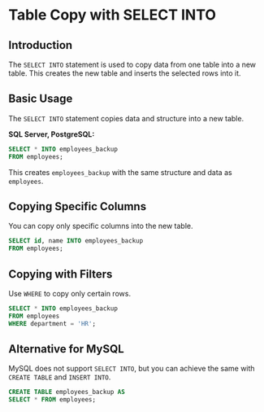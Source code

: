 # Table Copy with SELECT INTO

## Introduction
The `SELECT INTO` statement is used to copy data from one table into a new table. This creates the new table and inserts the selected rows into it.

## Basic Usage
The `SELECT INTO` statement copies data and structure into a new table.

**SQL Server, PostgreSQL:**
```sql
SELECT * INTO employees_backup
FROM employees;
```
This creates `employees_backup` with the same structure and data as `employees`.

## Copying Specific Columns
You can copy only specific columns into the new table.
```sql
SELECT id, name INTO employees_backup
FROM employees;
```

## Copying with Filters
Use `WHERE` to copy only certain rows.
```sql
SELECT * INTO employees_backup
FROM employees
WHERE department = 'HR';
```

## Alternative for MySQL
MySQL does not support `SELECT INTO`, but you can achieve the same with `CREATE TABLE` and `INSERT INTO`.
```sql
CREATE TABLE employees_backup AS
SELECT * FROM employees;
```
